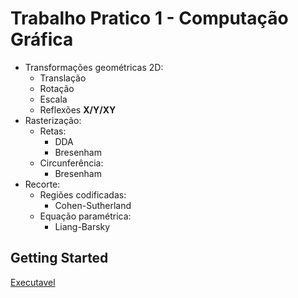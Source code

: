 # Trabalho Pratico 1 - Computação Gráfica

- Transformações geométricas 2D:
  - Translação
  - Rotação
  - Escala
  - Reflexões **X/Y/XY**
- Rasterização:
  - Retas:
    - DDA
    - Bresenham
  - Circunferência:
    - Bresenham
- Recorte:
  - Regiões codificadas:
    - Cohen-Sutherland
  - Equação paramétrica:
    - Liang-Barsky

## Getting Started

[Executavel](https://github.com/Saimom000/TP1_Paint/releases/)
